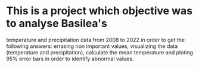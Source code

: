 # This is a project which objective was to analyse Basilea's 
temperature and precipitation data from 2008 to 2022 in order 
to get the following answers: errasing non important values, 
visualizing the data (temperature and precipitation), 
calculate the mean temperature and ploting 95% error bars in 
order to identify abnormal values.
